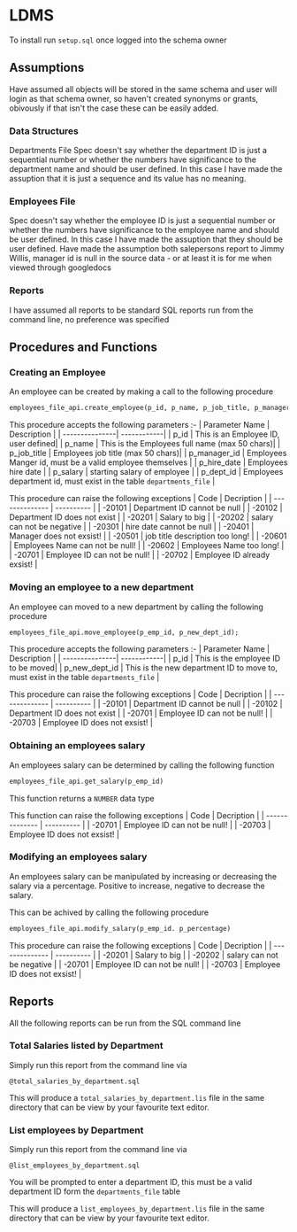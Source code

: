 # LDMS

To install run ```setup.sql``` once logged into the schema owner

## Assumptions
Have assumed all objects will be stored in the same schema and user will login as that schema owner, so haven't created synonyms or grants, obivously if that isn't the case these can be easily added.

### Data Structures
Departments File
Spec doesn't say whether the department ID is just a sequential number or whether the numbers have significance to the department name and should be user defined. In this case I have made the assuption that it is just a sequence and its value has no meaning.

### Employees File
Spec doesn't say whether the employee ID is just a sequential number or whether the numbers have significance to the employee name and should be user defined. In this case I have made the assuption that they should be user defined.
Have made the assumption both salepersons report to Jimmy Willis, manager id is null in the source data - or at least it is for me when viewed through googledocs

### Reports
I have assumed all reports to be standard SQL reports run from the command line, no preference was specified

## Procedures and Functions
### Creating an Employee
An employee can be created by making a call to the following procedure

```SQL
employees_file_api.create_employee(p_id, p_name, p_job_title, p_manager_id, p_date_hired, p_salary, p_dept_id);
```

This procedure accepts the following parameters :-
| Parameter Name | Description |
| ---------------| ------------|
| p_id           | This is an Employee ID, user defined|
| p_name         | This is the Employees full name (max 50 chars)|
| p_job_title    | Employees job title (max 50 chars)|
| p_manager_id   | Employees Manger id, must be a valid employee themselves |
| p_hire_date    | Employees hire date |
| p_salary       | starting salary of employee |
| p_dept_id      |  Employees department id, must exist in the table ```departments_file``` |

This procedure can raise the following exceptions
| Code           | Decription |
| -------------- | ---------- |
| -20101         | Department ID cannot be null |
| -20102 		 | Department ID does not exist |
| -20201 		 | Salary to big |
| -20202 		 | salary can not be negative |
| -20301 		 | hire date cannot be null |
| -20401 		 | Manager does not exsist! |
| -20501 		 | job title description too long! |
| -20601 		 | Employees Name can not be null! |
| -20602 		 | Employees Name too long! |
| -20701 		 | Employee ID can not be null! |
| -20702 		 | Employee ID already exsist! |

### Moving an employee to a new department
An employee can moved to a new department by calling the following procedure

```SQL
employees_file_api.move_employee(p_emp_id, p_new_dept_id);
```

This procedure accepts the following parameters :-
| Parameter Name | Description |
| ---------------| ------------|
| p_id           | This is the employee ID to be moved|
| p_new_dept_id  | This is the new department ID to move to, must exist in the table ```departments_file``` |

This procedure can raise the following exceptions
| Code           | Decription |
| -------------- | ---------- |
| -20101         | Department ID cannot be null |
| -20102 		 | Department ID does not exist |
| -20701 		 | Employee ID can not be null! |
| -20703 		 | Employee ID does not exsist! |

### Obtaining an employees salary
An employees salary can be determined by calling the following function
```SQL
employees_file_api.get_salary(p_emp_id)
```
This function returns a ```NUMBER``` data type

This function can raise the following exceptions
| Code           | Decription |
| -------------- | ---------- |
| -20701 		 | Employee ID can not be null! |
| -20703 		 | Employee ID does not exsist! |

### Modifying an employees salary
An employees salary can be manipulated by increasing or decreasing the salary via a percentage. Positive to increase, negative to decrease the salary.

This can be achived by calling the following procedure
```SQL
employees_file_api.modify_salary(p_emp_id. p_percentage)
```

This procedure can raise the following exceptions
| Code           | Decription |
| -------------- | ---------- |
| -20201 		 | Salary to big |
| -20202 		 | salary can not be negative |
| -20701 		 | Employee ID can not be null! |
| -20703 		 | Employee ID does not exsist! |

## Reports
All the following reports can be run from the SQL command line

### Total Salaries listed by Department
Simply run this report from the command line via
```
@total_salaries_by_department.sql
```

This will produce a ```total_salaries_by_department.lis``` file in the same directory that can be view by your favourite text editor.

### List employees by Department
Simply run this report from the command line via
```
@list_employees_by_department.sql
```

You will be prompted to enter a department ID, this must be a valid department ID form the ```departments_file``` table

This will produce a ```list_employees_by_department.lis``` file in the same directory that can be view by your favourite text editor.
